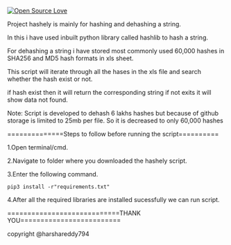 [![Open Source Love](https://badges.frapsoft.com/os/v1/open-source-150x25.png?v=103)](https://github.com/ellerbrock/open-source-badges/)

Project hashely is mainly for hashing and dehashing a string.

In this i have used inbuilt python library called hashlib to hash a string.

For dehashing a string i have stored most commonly used 60,000 hashes in SHA256 and MD5 hash formats in xls sheet.

This script will iterate through all the hases  in the xls file and search whether the hash exist or not.

if hash exist then it will return the corresponding string if not exits it will show data not found.

Note:
Script is developed to dehash 6 lakhs hashes but because of github storage is limited to 25mb per file.
So it is decreased to only 60,000 hashes

==============Steps to follow before running the script==========

1.Open terminal/cmd.

2.Navigate to folder where you downloaded the hashely script.

3.Enter the following command.

    pip3 install -r"requirements.txt"

4.After all the required libraries are installed sucessfully we can run script.
 
============================THANK YOU=========================

copyright @harshareddy794
